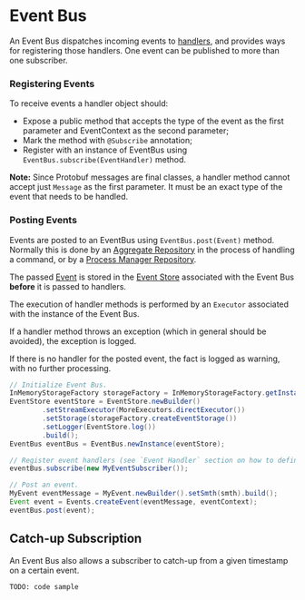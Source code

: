 # Event Bus

An Event Bus dispatches incoming events to [handlers](./event-handler.md), and provides ways for registering those handlers. One event can be published to more than one subscriber.

### Registering Events
To receive events a handler object should:
 * Expose a public method that accepts the type of the event as the first parameter and EventContext as the second parameter;
 * Mark the method with `@Subscribe` annotation;
 * Register with an instance of EventBus using `EventBus.subscribe(EventHandler)` method.
 
 **Note:** Since Protobuf messages are final classes, a handler method cannot accept just `Message` as the first parameter. It must be an exact type of the event that needs to be handled.
 
### Posting Events
Events are posted to an EventBus using `EventBus.post(Event)` method. Normally this is done by an [Aggregate Repository](./repository.md) in the process of handling a command, or by a [Process Manager Repository](./repository.md).

The passed [Event](../biz-model/event.md) is stored in the [Event Store](./event-store.md) associated with the Event Bus **before**  it is passed to handlers.

The execution of handler methods is performed by an `Executor` associated with the instance of the Event Bus.

If a handler method throws an exception (which in general should be avoided), the exception is logged.

If there is no handler for the posted event, the fact is logged as warning, with no further processing.

``````java
// Initialize Event Bus.
InMemoryStorageFactory storageFactory = InMemoryStorageFactory.getInstance();
EventStore eventStore = EventStore.newBuilder()
        .setStreamExecutor(MoreExecutors.directExecutor())
        .setStorage(storageFactory.createEventStorage())
        .setLogger(EventStore.log())
        .build();
EventBus eventBus = EventBus.newInstance(eventStore);

// Register event handlers (see `Event Handler` section on how to define them).
eventBus.subscribe(new MyEventSubscriber());

// Post an event.
MyEvent eventMessage = MyEvent.newBuilder().setSmth(smth).build();
Event event = Events.createEvent(eventMessage, eventContext);
eventBus.post(event);

``````

## Catch-up Subscription

An Event Bus also allows a subscriber to catch-up from a given timestamp on a certain event.

`TODO: code sample`